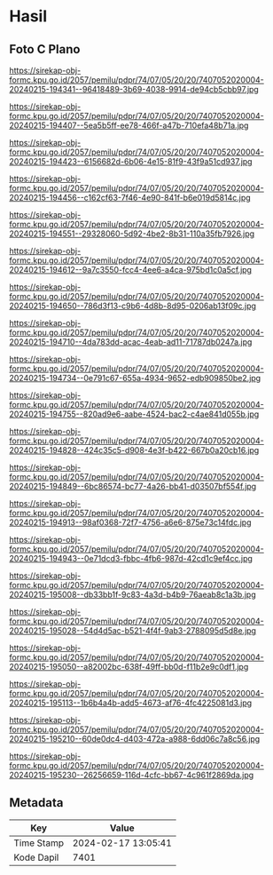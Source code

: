 # Hasil

## Foto C Plano

https://sirekap-obj-formc.kpu.go.id/2057/pemilu/pdpr/74/07/05/20/20/7407052020004-20240215-194341--96418489-3b69-4038-9914-de94cb5cbb97.jpg

https://sirekap-obj-formc.kpu.go.id/2057/pemilu/pdpr/74/07/05/20/20/7407052020004-20240215-194407--5ea5b5ff-ee78-466f-a47b-710efa48b71a.jpg

https://sirekap-obj-formc.kpu.go.id/2057/pemilu/pdpr/74/07/05/20/20/7407052020004-20240215-194423--6156682d-6b06-4e15-81f9-43f9a51cd937.jpg

https://sirekap-obj-formc.kpu.go.id/2057/pemilu/pdpr/74/07/05/20/20/7407052020004-20240215-194456--c162cf63-7f46-4e90-841f-b6e019d5814c.jpg

https://sirekap-obj-formc.kpu.go.id/2057/pemilu/pdpr/74/07/05/20/20/7407052020004-20240215-194551--29328060-5d92-4be2-8b31-110a35fb7926.jpg

https://sirekap-obj-formc.kpu.go.id/2057/pemilu/pdpr/74/07/05/20/20/7407052020004-20240215-194612--9a7c3550-fcc4-4ee6-a4ca-975bd1c0a5cf.jpg

https://sirekap-obj-formc.kpu.go.id/2057/pemilu/pdpr/74/07/05/20/20/7407052020004-20240215-194650--786d3f13-c9b6-4d8b-8d95-0206ab13f09c.jpg

https://sirekap-obj-formc.kpu.go.id/2057/pemilu/pdpr/74/07/05/20/20/7407052020004-20240215-194710--4da783dd-acac-4eab-ad11-71787db0247a.jpg

https://sirekap-obj-formc.kpu.go.id/2057/pemilu/pdpr/74/07/05/20/20/7407052020004-20240215-194734--0e791c67-655a-4934-9652-edb909850be2.jpg

https://sirekap-obj-formc.kpu.go.id/2057/pemilu/pdpr/74/07/05/20/20/7407052020004-20240215-194755--820ad9e6-aabe-4524-bac2-c4ae841d055b.jpg

https://sirekap-obj-formc.kpu.go.id/2057/pemilu/pdpr/74/07/05/20/20/7407052020004-20240215-194828--424c35c5-d908-4e3f-b422-667b0a20cb16.jpg

https://sirekap-obj-formc.kpu.go.id/2057/pemilu/pdpr/74/07/05/20/20/7407052020004-20240215-194849--6bc86574-bc77-4a26-bb41-d03507bf554f.jpg

https://sirekap-obj-formc.kpu.go.id/2057/pemilu/pdpr/74/07/05/20/20/7407052020004-20240215-194913--98af0368-72f7-4756-a6e6-875e73c14fdc.jpg

https://sirekap-obj-formc.kpu.go.id/2057/pemilu/pdpr/74/07/05/20/20/7407052020004-20240215-194943--0e71dcd3-fbbc-4fb6-987d-42cd1c9ef4cc.jpg

https://sirekap-obj-formc.kpu.go.id/2057/pemilu/pdpr/74/07/05/20/20/7407052020004-20240215-195008--db33bb1f-9c83-4a3d-b4b9-76aeab8c1a3b.jpg

https://sirekap-obj-formc.kpu.go.id/2057/pemilu/pdpr/74/07/05/20/20/7407052020004-20240215-195028--54d4d5ac-b521-4f4f-9ab3-2788095d5d8e.jpg

https://sirekap-obj-formc.kpu.go.id/2057/pemilu/pdpr/74/07/05/20/20/7407052020004-20240215-195050--a82002bc-638f-49ff-bb0d-f11b2e9c0df1.jpg

https://sirekap-obj-formc.kpu.go.id/2057/pemilu/pdpr/74/07/05/20/20/7407052020004-20240215-195113--1b6b4a4b-add5-4673-af76-4fc4225081d3.jpg

https://sirekap-obj-formc.kpu.go.id/2057/pemilu/pdpr/74/07/05/20/20/7407052020004-20240215-195210--60de0dc4-d403-472a-a988-6dd06c7a8c56.jpg

https://sirekap-obj-formc.kpu.go.id/2057/pemilu/pdpr/74/07/05/20/20/7407052020004-20240215-195230--26256659-116d-4cfc-bb67-4c961f2869da.jpg


## Metadata

| Key        | Value               |
| ---------- | ------------------- |
| Time Stamp | 2024-02-17 13:05:41 |
| Kode Dapil | 7401                |



